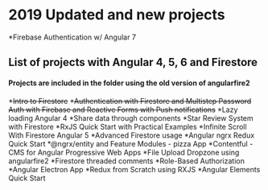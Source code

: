 # 2019 Updated and new projects

 *Firebase Authentication w/ Angular 7 

## List of projects with Angular 4, 5, 6 and Firestore
#### Projects are included in the folder using the old version of angularfire2 
   *~~Intro to Firestore~~ 
   *~~Authentication with Firestore and Multistep Password Auth with Firebase and Reactive Forms with Push notifications~~ 
   *Lazy loading Angular 4 
   *Share data through components 
   *Star Review System with Firestore 
   *RxJS Quick Start with Practical Examples 
   *Infinite Scroll With Firestore Angular 5 
   *Advanced Firestore usage 
   *Angular ngrx Redux Quick Start 
   *@ngrx/entity and Feature Modules - pizza App 
   *Contentful - CMS for Angular Progressive Web Apps 
   *File Upload Dropzone using angularfire2 
   *Firestore threaded comments 
   *Role-Based Authorization 
   *Angular Electron App 
   *Redux from Scratch using RXJS 
   *Angular Elements Quick Start 

